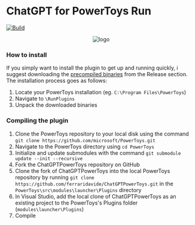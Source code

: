 # ChatGPT for PowerToys Run
[![Build](https://github.com/ferraridavide/ChatGPTPowerToys/actions/workflows/build.yml/badge.svg)](https://github.com/ferraridavide/ChatGPTPowerToys/actions/workflows/build.yml)
<p align="center">
    <img alt="logo" src="./demo.gif">
</p>

### How to install
If you simply want to install the plugin to get up and running quickly, i suggest downloading the [precompiled binaries](https://github.com/ferraridavide/ChatGPTPowerToys/releases) from the Release section.
The installation process goes as follows:
1. Locate your PowerToys installation (eg. `C:\Program Files\PowerToys`)
1. Navigate to `\RunPlugins`
1. Unpack the downloaded binaries

### Compiling the plugin
1. Clone the PowerToys repository to your local disk using the command `git clone https://github.com/microsoft/PowerToys.git`
1. Navigate to the PowerToys directory using `cd PowerToys`
1. Initialize and update submodules with the command `git submodule update --init --recursive`
1. Fork the ChatGPTPowerToys repository on GitHub
1. Clone the fork of ChatGPTPowerToys into the local PowerToys repository by running `git clone https://github.com/ferraridavide/ChatGPTPowerToys.git` in the `PowerToys\src\modules\launcher\Plugins` directory
1. In Visual Studio, add the local clone of ChatGPTPowerToys as an existing project to the PowerToys's Plugins folder (`modules\launcher\Plugins`)
1. Compile

